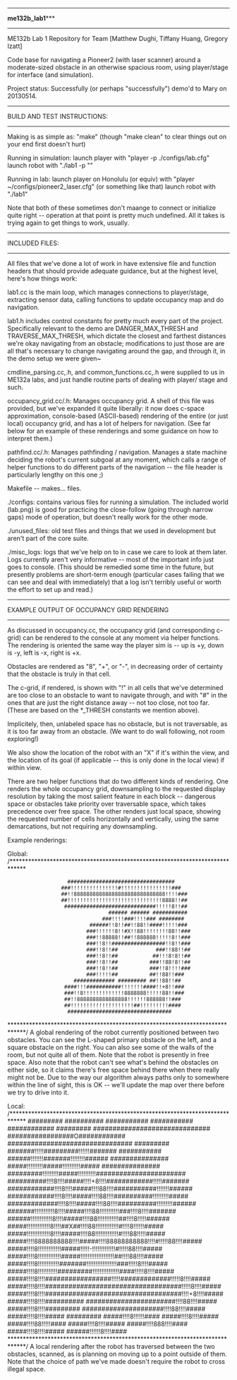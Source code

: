 ******************************************************************************
********************************me132b_lab1***********************************
******************************************************************************
ME132b Lab 1 Repository for Team [Matthew Dughi, Tiffany Huang, Gregory Izatt]

Code base for navigating a Pioneer2 (with laser scanner) around a 
moderate-sized obstacle in an otherwise spacious room, using player/stage 
for interface (and simulation).

Project status:
Successfully (or perhaps "successfully") demo'd to Mary on 20130514.

******************************************************************************
BUILD AND TEST INSTRUCTIONS:
******************************************************************************

Making is as simple as:
"make"
(though "make clean" to clear things out on your end first doesn't
hurt)

Running in simulation:
launch player with "player -p <port> ./configs/lab.cfg"
launch robot with "./lab1 -p <port>""

Running in lab:
launch player on Honolulu (or equiv) with
"player ~/configs/pioneer2_laser.cfg" (or something like that)
launch robot with "./lab1"

Note that both of these sometimes don't maange to connect or
initialize quite right -- operation at that point is pretty
much undefined. All it takes is trying again to get things to
work, usually.


******************************************************************************
INCLUDED FILES:
******************************************************************************

All files that we've done a lot of work in have extensive file and
function headers that should provide adequate guidance, but at the
highest level, here's how things work:

lab1.cc is the main loop, which manages connections to player/stage,
extracting sensor data, calling functions to update occupancy map and
do navigation.

lab1.h includes control constants for pretty much every part of the
project. Specifically relevant to the demo are DANGER_MAX_THRESH and 
TRAVERSE_MAX_THRESH, which dictate the closest and farthest distances we're
okay navigating from an obstacle; modifications to just those are are all
that's necessary to change navigating around the gap, and through it,
in the demo setup we were given~

cmdline_parsing.cc,.h, and common_functions.cc,.h were supplied to us
in ME132a labs, and just handle routine parts of dealing with player/
stage and such.

occupancy_grid.cc/.h: Manages occupancy grid. A shell of this file
was provided, but we've expanded it quite liberally: it now does
c-space approximation, console-based (ASCII-based) rendering of the
entire (or just local) occupancy grid, and has a lot of helpers for
navigation. (See far below for an example of these renderings
and some guidance on how to interpret them.)

pathfind.cc/.h: Manages pathfinding / navigation. Manages a state
machine deciding the robot's current subgoal at any moment, which
calls a range of helper functions to do different parts of the
navigation -- the file header is particularly lengthy on this
one ;)

Makefile -- makes... files.

./configs: contains various files for running a simulation. The
included world (lab.png) is good for practicing the close-follow
(going through narrow gaps) mode of operation, but doesn't really
work for the other mode.

./unused_files: old test files and things that we used in
development but aren't part of the core suite.

./misc_logs: logs that we've help on to in case we care to
look at them later. Logs currently aren't very informative --
most of the important info just goes to console. (This should
be remedied some time in the future, but presently problems
are short-term enough (particular cases failing that we can
see and deal with immediately) that a log isn't terribly
useful or worth the effort to set up and read.)


******************************************************************************
EXAMPLE OUTPUT OF OCCUPANCY GRID RENDERING
******************************************************************************

As discussed in occupancy.cc, the occupancy grid (and corresponding
c-grid) can be rendered to the console at any moment via helper functions.
The rendering is oriented the same way the player sim is -- up is +y,
down is -y, left is -x, right is +x. 

Obstacles are rendered as "8", "+", or "-", in decreasing order of
certainty that the obstacle is truly in that cell.

The c-grid, if rendered, is shown with "!" in all cells that we've
determined are too close to an obstacle to want to navigate through,
and with "#" in the ones that are just the right distance away -- not
too close, not too far. (These are based on the *_THRESH constants
we mention above).

Implicitely, then, unlabeled space has no obstacle, but is not traversable,
as it is too far away from an obstacle. (We want to do wall following,
not room exploring!)

We also show the location of the robot with an "X" if it's within
the view, and the location of its goal (if applicable -- this is
only done in the local view) if within view.

There are two helper functions that do two different kinds of
rendering. One renders the whole occupancy grid, downsampling to
the requested display resolution by taking the most salient
feature in each block -- dangerous space or obstacles
take priority over traversable space, which takes precedence
over free space. The other renders just local space, showing the
requested number of cells horizontally and vertically, using
the same demarcations, but not requiring any downsampling.

Example renderings:

Global:
/*****************************************************************************


                       ##################################
                     ###!!!!!!!!!!!!!!!#!!!!!!!!!!!!!!!!###
                     ##!!88888888888888888888888888888!!!!###
                     ##!!!!!!!!!!!!!!!!!!!!!!!!!!!!!!8888!!##
                      #############################!!!!!8!!##
                                    ###### ###### ###########
                                  ###!!!!###!!!!### ########
                              ######!!8!!##!!88!!####!!!!!###
                             ###!!!!!!8!!#X!!88!!!!!!!!88!!###
                             ###!!88888!!##!!888888!!!!!8!!###
                             ###!!8!!#################!!8!!###
                             ###!!8!!##            ###!!88!!##
                             ###!!8!!##           ##!!!8!8!!##
                             ###!!8!!##          ###!!88!8!!##
                             ###!!8!!##          ###!!8!!!!###
                             ###!!!!!##          ##!!88!!###
                         ############# ######### ##!!88!!##
                      ####!!!###########!!!!!!!####!!+8!!###
                      ###!!8!!!!!!!!!!!!!8888888!!!!!88!!###
                      ##!!8888888888888888!!!!!!888888!!###
                      ##!!!!!!!!!!!!!!!!!!!!##!!!!!!!!!####
                       #################################



*****************************************************************************/
A global rendering of the robot currently positioned between
two obstacles. You can see the L-shaped primary obstacle
on the left, and a square obstacle on the right. You can also
see some of the walls of the room, but not quite all of them. Note that 
the robot is presently in free space. Also note that the robot 
can't see what's behind the obstacles on either side, so it claims 
there's free space behind there when there really might not be. 
Due to the way our algorithm always paths only to somewhere within 
the line of sight, this is OK -- we'll update the map over there
before we try to drive into it.


Local:
/*****************************************************************************
                            #########     ##########          ###########
                           ###########   ############          #########
                         ##############################
                         #################O############
                        ################################      #########
                       #######!!!!!#########!!!!!!#######    ###########
                       ######!!!!!!!#######!!!!!!!!######  ###############
                       #####!!!!!!!!!#####!!!!!!!!!!#####  ###############
                   #########!!!!!!!!!#####!!!!!!!!!!#######################
                  ##########!!!!8!!!!#####!!!!+8!!!!############!!!!!#######
                ############!!!!8!!!!#####!!!!88!!!!###########!!!!!!!######
                ############!!!!8!!!!#####!!!!88!!!!##########!!!!!!!!!#####
               #############!!!!8!!!!#####!!!!88!!!!##########!!!!!!!!!######
              #######!!!!!!!!!!!8!!!!#####!!!!88!!!!!!!!!!!###!!!!8!!!!#######
              ######!!!!!!!!!!!!8!!!!#####!!!!88!!!!!!!!!!!!##!!!!8!!!!!######
              #####!!!!!!!!!!!!!8!!!!##X##!!!!88!!!!!!!!!!!!!#!!!!8!!!!!!#####
              #####!!!!!!!!!!!!!8!!!!#####!!!!88!!!!!!!!!!!!!#!!!!88!!!!!#####
              #####!!!!8888888888!!!!#####!!!!88888888888!!!!#!!!!!88!!!!#####
              #####!!!!8!!!!!!!!!!!!!#####!!!!!-!!!!!!!!!!!!!#!!!!!88!!!!#####
              #####!!!!8!!!!!!!!!!!!!#####!!!!!!!!!!!!!!!!!!!##!!!!88!!!!#####
              #####!!!!8!!!!!!!!!!!!#######!!!!!!!!!!!!!!!!!###!!!!!8!!!!#####
              #####!!!!8!!!!!!!!!!!#########!!!!!!!!!!!!!!!####!!!!!8!!!!#####
              #####!!!!8!!!!#################!!!!!#############!!!!!8!!!!#####
              #####!!!!8!!!!###################################!!!!!8!!!!#####
              #####!!!!8!!!!###################################!!!!+8!!!!#####
              #####!!!!8!!!!##########  #######################!!!!88!!!!#####
              #####!!!!8!!!!#########     #####################!!!!88!!!!#####
              #####!!!!8!!!!#####          #########      #####!!!!8!!!!!!####
              #####!!!!8!!!!#####                         #####!!!!88!!!!!####
              #####!!!!8!!!!#####                         #####!!!!888!!!!####
              #####!!!!8!!!!#####                        ######!!!!!!8!!!!####
*****************************************************************************/
A local rendering after the robot has traversed between the two
obstacles, scanned, as is planning on moving up to a point
outside of them. Note that the choice of path we've made
doesn't require the robot to cross illegal space.
